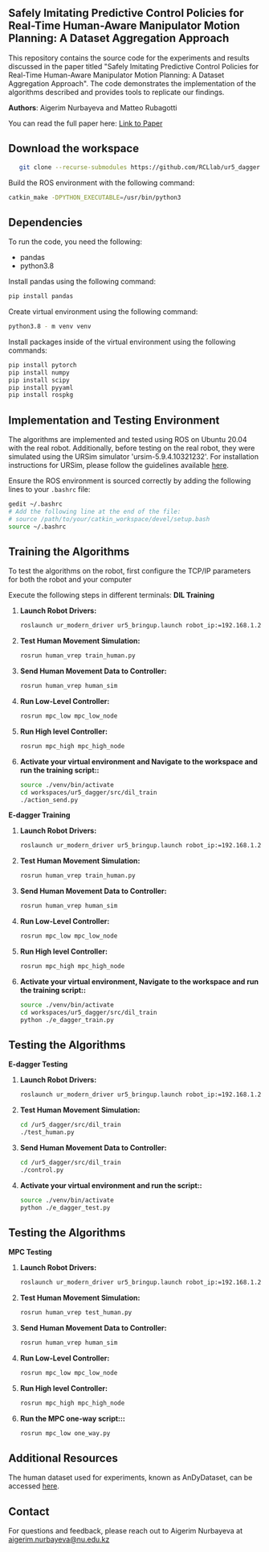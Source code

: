 ## Safely Imitating Predictive Control Policies for Real-Time Human-Aware Manipulator Motion Planning: A Dataset Aggregation Approach

This repository contains the source code for the experiments and results discussed in the paper titled "Safely Imitating Predictive Control Policies for Real-Time Human-Aware Manipulator Motion Planning: A Dataset Aggregation Approach". The code demonstrates the implementation of the algorithms described and provides tools to replicate our findings.

**Authors**: Aigerim Nurbayeva and Matteo Rubagotti

You can read the full paper here: [Link to Paper](https://ieeexplore.ieee.org/stamp/stamp.jsp?arnumber=10819386)

## Download the workspace
```bash
   git clone --recurse-submodules https://github.com/RCLlab/ur5_dagger
   ```
Build the ROS environment with the following command:
```bash
catkin_make -DPYTHON_EXECUTABLE=/usr/bin/python3
```

## Dependencies
To run the code, you need the following:
- pandas
- python3.8

Install pandas using the following command:
```bash
pip install pandas
```

Create virtual environment using the following command:
```bash
python3.8 - m venv venv
```

Install packages inside of the virtual environment using the following commands:
```bash
pip install pytorch
pip install numpy
pip install scipy
pip install pyyaml
pip install rospkg
```

## Implementation and Testing Environment
The algorithms are implemented and tested using ROS on Ubuntu 20.04 with the real robot. Additionally, before testing on the real robot, they were simulated using the URSim simulator 'ursim-5.9.4.10321232'. For installation instructions for URSim, please follow the guidelines available [here](https://www.universal-robots.com/download/?query=).


Ensure the ROS environment is sourced correctly by adding the following lines to your `.bashrc` file:
```bash
gedit ~/.bashrc
# Add the following line at the end of the file:
# source /path/to/your/catkin_workspace/devel/setup.bash
source ~/.bashrc
```

## Training the Algorithms
To test the algorithms on the robot, first configure the TCP/IP parameters for both the robot and your computer

Execute the following steps in different terminals:
**DIL Training**
1. **Launch Robot Drivers:**
   ```bash
   roslaunch ur_modern_driver ur5_bringup.launch robot_ip:=192.168.1.2
   ```
2. **Test Human Movement Simulation:**
   ```bash
   rosrun human_vrep train_human.py
   ```
3. **Send Human Movement Data to Controller:**
   ```bash
   rosrun human_vrep human_sim
   ```
4. **Run Low-Level Controller:**
   ```bash
   rosrun mpc_low mpc_low_node
   ```
5. **Run High level Controller:**
   ```bash
   rosrun mpc_high mpc_high_node
   ```
6. **Activate your virtual environment and Navigate to the workspace and run the training script::**
   ```bash
   source ./venv/bin/activate
   cd workspaces/ur5_dagger/src/dil_train
   ./action_send.py
   ```

**E-dagger Training**
1. **Launch Robot Drivers:**
   ```bash
   roslaunch ur_modern_driver ur5_bringup.launch robot_ip:=192.168.1.2
   ```
2. **Test Human Movement Simulation:**
   ```bash
   rosrun human_vrep train_human.py
   ```
3. **Send Human Movement Data to Controller:**
   ```bash
   rosrun human_vrep human_sim
   ```
4. **Run Low-Level Controller:**
   ```bash
   rosrun mpc_low mpc_low_node
   ```
5. **Run High level Controller:**
   ```bash
   rosrun mpc_high mpc_high_node
   ```
6. **Activate your virtual environment, Navigate to the workspace and run the training script::**
   ```bash
   source ./venv/bin/activate
   cd workspaces/ur5_dagger/src/dil_train
   python ./e_dagger_train.py
   ```

## Testing the Algorithms
**E-dagger Testing**
1. **Launch Robot Drivers:**
   ```bash
   roslaunch ur_modern_driver ur5_bringup.launch robot_ip:=192.168.1.2
   ```
2. **Test Human Movement Simulation:**
   ```bash
   cd /ur5_dagger/src/dil_train
   ./test_human.py
   ```
3. **Send Human Movement Data to Controller:**
   ```bash
   cd /ur5_dagger/src/dil_train
   ./control.py
   ```
4. **Activate your virtual environment and run the script::**
   ```bash
   source ./venv/bin/activate
   python ./e_dagger_test.py
   ```

## Testing the Algorithms
**MPC Testing**
1. **Launch Robot Drivers:**
   ```bash
   roslaunch ur_modern_driver ur5_bringup.launch robot_ip:=192.168.1.2
   ```
2. **Test Human Movement Simulation:**
   ```bash
   rosrun human_vrep test_human.py
   ```
3. **Send Human Movement Data to Controller:**
   ```bash
   rosrun human_vrep human_sim
   ```
4. **Run Low-Level Controller:**
   ```bash
   rosrun mpc_low mpc_low_node
   ```
5. **Run High level Controller:**
   ```bash
   rosrun mpc_high mpc_high_node
   ```
6. **Run the MPC one-way script:::**
   ```bash
   rosrun mpc_low one_way.py
   ```
   
## Additional Resources
The human dataset used for experiments, known as AnDyDataset, can be accessed [here](https://andydataset.loria.fr/).

## Contact
For questions and feedback, please reach out to Aigerim Nurbayeva at aigerim.nurbayeva@nu.edu.kz
```
